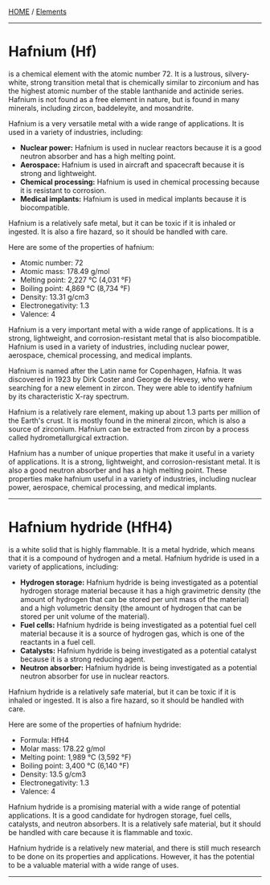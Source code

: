 [HOME](/README.md) / [Elements](/assets/docs/earth/elements/formation/readme.md)    

----------------------------------

# Hafnium (Hf)   

is a chemical element with the atomic number 72. It is a lustrous, silvery-white, strong transition metal that is chemically similar to zirconium and has the highest atomic number of the stable lanthanide and actinide series. Hafnium is not found as a free element in nature, but is found in many minerals, including zircon, baddeleyite, and mosandrite.

Hafnium is a very versatile metal with a wide range of applications. It is used in a variety of industries, including:

* **Nuclear power:** Hafnium is used in nuclear reactors because it is a good neutron absorber and has a high melting point.
* **Aerospace:** Hafnium is used in aircraft and spacecraft because it is strong and lightweight.
* **Chemical processing:** Hafnium is used in chemical processing because it is resistant to corrosion.
* **Medical implants:** Hafnium is used in medical implants because it is biocompatible.

Hafnium is a relatively safe metal, but it can be toxic if it is inhaled or ingested. It is also a fire hazard, so it should be handled with care.

Here are some of the properties of hafnium:

* Atomic number: 72
* Atomic mass: 178.49 g/mol
* Melting point: 2,227 °C (4,031 °F)
* Boiling point: 4,869 °C (8,734 °F)
* Density: 13.31 g/cm3
* Electronegativity: 1.3
* Valence: 4

Hafnium is a very important metal with a wide range of applications. It is a strong, lightweight, and corrosion-resistant metal that is also biocompatible. Hafnium is used in a variety of industries, including nuclear power, aerospace, chemical processing, and medical implants.

Hafnium is named after the Latin name for Copenhagen, Hafnia. It was discovered in 1923 by Dirk Coster and George de Hevesy, who were searching for a new element in zircon. They were able to identify hafnium by its characteristic X-ray spectrum.

Hafnium is a relatively rare element, making up about 1.3 parts per million of the Earth's crust. It is mostly found in the mineral zircon, which is also a source of zirconium. Hafnium can be extracted from zircon by a process called hydrometallurgical extraction.

Hafnium has a number of unique properties that make it useful in a variety of applications. It is a strong, lightweight, and corrosion-resistant metal. It is also a good neutron absorber and has a high melting point. These properties make hafnium useful in a variety of industries, including nuclear power, aerospace, chemical processing, and medical implants.  

-------------------------------------   

# Hafnium hydride (HfH4)    

is a white solid that is highly flammable. It is a metal hydride, which means that it is a compound of hydrogen and a metal. Hafnium hydride is used in a variety of applications, including:

* **Hydrogen storage:** Hafnium hydride is being investigated as a potential hydrogen storage material because it has a high gravimetric density (the amount of hydrogen that can be stored per unit mass of the material) and a high volumetric density (the amount of hydrogen that can be stored per unit volume of the material).
* **Fuel cells:** Hafnium hydride is being investigated as a potential fuel cell material because it is a source of hydrogen gas, which is one of the reactants in a fuel cell.
* **Catalysts:** Hafnium hydride is being investigated as a potential catalyst because it is a strong reducing agent.
* **Neutron absorber:** Hafnium hydride is being investigated as a potential neutron absorber for use in nuclear reactors.

Hafnium hydride is a relatively safe material, but it can be toxic if it is inhaled or ingested. It is also a fire hazard, so it should be handled with care.

Here are some of the properties of hafnium hydride:

* Formula: HfH4
* Molar mass: 178.22 g/mol
* Melting point: 1,989 °C (3,592 °F)
* Boiling point: 3,400 °C (6,140 °F)
* Density: 13.5 g/cm3
* Electronegativity: 1.3
* Valence: 4

Hafnium hydride is a promising material with a wide range of potential applications. It is a good candidate for hydrogen storage, fuel cells, catalysts, and neutron absorbers. It is a relatively safe material, but it should be handled with care because it is flammable and toxic.

Hafnium hydride is a relatively new material, and there is still much research to be done on its properties and applications. However, it has the potential to be a valuable material with a wide range of uses.   

--------------------------------------   

